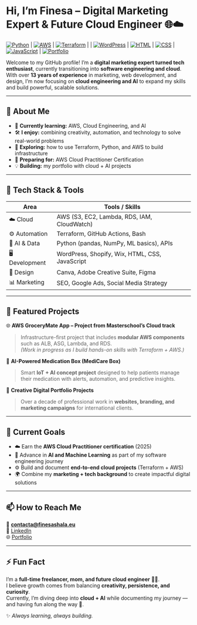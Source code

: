 # Hi, I’m Finesa – Digital Marketing Expert & Future Cloud Engineer 🌐☁️

[![Python](https://img.shields.io/badge/Language-Python-blue)](https://www.python.org/) | [![AWS](https://img.shields.io/badge/Cloud-AWS-orange)](https://aws.amazon.com/) | [![Terraform](https://img.shields.io/badge/Infrastructure-Terraform-623CE4)](https://www.terraform.io/) | | [![WordPress](https://img.shields.io/badge/WordPress-blueviolet)](https://wordpress.org/) | [![HTML](https://img.shields.io/badge/HTML5-orange)](https://developer.mozilla.org/en-US/docs/Web/HTML) | [![CSS](https://img.shields.io/badge/CSS3-blue)](https://developer.mozilla.org/en-US/docs/Web/CSS) | [![JavaScript](https://img.shields.io/badge/JavaScript-yellowgreen)](https://developer.mozilla.org/en-US/docs/Web/JavaScript) | [![Portfolio](https://img.shields.io/badge/Portfolio-FinesaShala.eu-brightgreen)](https://www.finesashala.eu)

Welcome to my GitHub profile! I’m a **digital marketing expert turned tech enthusiast**, currently transitioning into **software engineering and cloud**.  
With over **13 years of experience** in marketing, web development, and design, I’m now focusing on **cloud engineering and AI** to expand my skills and build powerful, scalable solutions.  

---

## 🚀 About Me
- 🧠 **Currently learning:** AWS, Cloud Engineering, and AI  
- 🛠️ **I enjoy:** combining creativity, automation, and technology to solve real-world problems  
- 🌱 **Exploring:** how to use Terraform, Python, and AWS to build infrastructure  
- 📘 **Preparing for:** AWS Cloud Practitioner Certification  
- 💡 **Building:** my portfolio with cloud + AI projects  

---

## 🧰 Tech Stack & Tools

| Area           | Tools / Skills |
|----------------|----------------|
| ☁️ Cloud       | AWS (S3, EC2, Lambda, RDS, IAM, CloudWatch) |
| ⚙️ Automation  | Terraform, GitHub Actions, Bash |
| 🤖 AI & Data   | Python (pandas, NumPy, ML basics), APIs |
| 🖥️ Development | WordPress, Shopify, Wix, HTML, CSS, JavaScript |
| 🎨 Design      | Canva, Adobe Creative Suite, Figma |
| 📊 Marketing   | SEO, Google Ads, Social Media Strategy |

---

## 📂 Featured Projects

🌐 **AWS GroceryMate App – Project from Masterschool’s Cloud track**  
> Infrastructure-first project that includes **modular AWS components** such as ALB, ASG, Lambda, and RDS.  
*(Work in progress as I build hands-on skills with Terraform + AWS.)*  

🤖 **AI-Powered Medication Box (MediCare Box)**  
> Smart **IoT + AI concept project** designed to help patients manage their medication with alerts, automation, and predictive insights.  

🎨 **Creative Digital Portfolio Projects**  
> Over a decade of professional work in **websites, branding, and marketing campaigns** for international clients.

---

## 📌 Current Goals

- ☁️ Earn the **AWS Cloud Practitioner certification** (2025)  
- 🤖 Advance in **AI and Machine Learning** as part of my software engineering journey  
- ⚙️ Build and document **end-to-end cloud projects** (Terraform + AWS)  
- 🌍 Combine my **marketing + tech background** to create impactful digital solutions  

---

## 📫 How to Reach Me

📧 **contacta@finesashala.eu**  
💼 [LinkedIn](https://www.linkedin.com/in/finesashala)  
🌐 [Portfolio](https://www.finesashala.eu)  

---

## ⚡ Fun Fact

I’m a **full-time freelancer, mom, and future cloud engineer** 👩‍💻.  
I believe growth comes from balancing **creativity, persistence, and curiosity**.  
Currently, I’m diving deep into **cloud + AI** while documenting my journey — and having fun along the way 🚀.  

✨ *Always learning, always building.*
